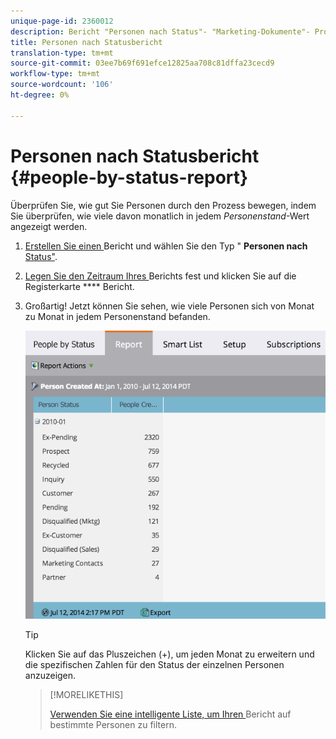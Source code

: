 ```yaml
---
unique-page-id: 2360012
description: Bericht "Personen nach Status"- "Marketing-Dokumente"- Produktdokumentation
title: Personen nach Statusbericht
translation-type: tm+mt
source-git-commit: 03ee7b69f691efce12825aa708c81dffa23cecd9
workflow-type: tm+mt
source-wordcount: '106'
ht-degree: 0%

---
```



# Personen nach Statusbericht {#people-by-status-report}

Überprüfen Sie, wie gut Sie Personen durch den Prozess bewegen, indem Sie überprüfen, wie viele davon monatlich in jedem _Personenstand_-Wert angezeigt werden.

1. [Erstellen Sie einen ](/help/marketo/product-docs/reporting/basic-reporting/creating-reports/create-a-report-in-a-program.md) Bericht und wählen Sie den Typ &quot; **Personen nach** [Status&quot;](/help/marketo/product-docs/reporting/basic-reporting/report-types/report-type-overview.md).

1. [Legen Sie den Zeitraum Ihres ](/help/marketo/product-docs/reporting/basic-reporting/editing-reports/change-a-report-time-frame.md) Berichts fest und klicken Sie auf die Registerkarte  **** Bericht.

1. Großartig! Jetzt können Sie sehen, wie viele Personen sich von Monat zu Monat in jedem Personenstand befanden.

   ![](assets/image2017-3-27-11-3a17-3a4.png)

   >[!TIP]
   >
   >Klicken Sie auf das Pluszeichen (+), um jeden Monat zu erweitern und die spezifischen Zahlen für den Status der einzelnen Personen anzuzeigen.

   >[!MORELIKETHIS]
   >
   >[Verwenden Sie eine intelligente Liste, um Ihren ](/help/marketo/product-docs/reporting/basic-reporting/editing-reports/filter-people-in-a-report-with-a-smart-list.md) Bericht auf bestimmte Personen zu filtern.
